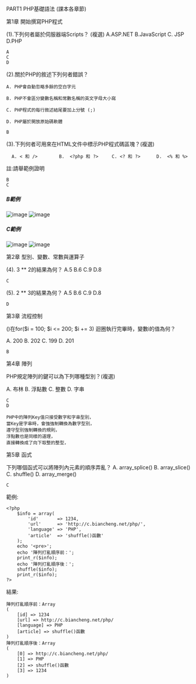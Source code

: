 PART1 PHP基礎語法 (課本各章節)


第1章 開始撰寫PHP程式   
  
(1).下列何者屬於伺服器端Scripts？ (複選)  A.ASP.NET  B.JavaScript  C. JSP   D.PHP   
```
A
C
D
```

(2).關於PHP的敘述下列何者錯誤？

    A. PHP會自動忽略多餘的空白字元  
 
    B. PHP不會區分變數名稱和常數名稱的英文字母大小寫  

    C. PHP程式的每行敘述結尾要加上分號 (;)    
 
    D. PHP屬於開放原始碼軟體  
 ```
 B
 ```

(3).下列何者可用來在HTML文件中標示PHP程式碼區塊？(複選) 

      A. < 和 />        B.  <?php 和 ?>     C. <? 和 ?>      D.  <% 和 %>

  註:請舉範例證明

```
B
C
```
##### B範例
![image](https://user-images.githubusercontent.com/65643745/118783094-5473b480-b8c1-11eb-8703-e8055454a9fa.png)
![image](https://user-images.githubusercontent.com/65643745/118783115-59386880-b8c1-11eb-982f-68f1eaa303dc.png)
##### C範例
![image](https://user-images.githubusercontent.com/65643745/118782958-3017d800-b8c1-11eb-9eb6-28e6f6a923ac.png)
![image](https://user-images.githubusercontent.com/65643745/118782985-35752280-b8c1-11eb-8604-01825905fcb4.png)

第2章 型別、變數、常數與運算子 

(4). 3 ** 2的結果為何？  A.5   B.6  C.9   D.8
```
C
```
(5). 2 ** 3的結果為何？  A.5   B.6  C.9   D.8
```
D
```

第3章 流程控制 

()在for($i = 100; $i <= 200; $i += 3) 迴圈執行完畢時，變數i的值為何？

  A. 200         B. 202           C. 199         D. 201
  ```
  B
  ```

第4章 陣列 

PHP規定陣列的鍵可以為下列哪種型別？(複選)

A.  布林          B.       浮點數         C.  整數         D.   字串
```
C
D
```

```
PHP中的陣列Key值只接受數字和字串型別，
當Key是字串時，會強強制轉換為數字型別，
遵守型別強制轉換的規則，
浮點數也是同樣的道理，
直接轉換成了向下取整的整型，
```

第5章 函式 

下列哪個函式可以將陣列內元素的順序弄亂？  A. array_splice() B. array_slice()   C. shuffle() D. array_merge()

```
C
```
範例:
```
<?php
    $info = array(
        'id'       => 1234,
        'url'      => 'http://c.biancheng.net/php/',
        'language' => 'PHP',
        'article'  => 'shuffle()函數'
    );
    echo '<pre>';
    echo '陣列打亂順序前：';
    print_r($info);
    echo '陣列打亂順序後：';
    shuffle($info);
    print_r($info);
?>
```
結果:
```
陣列打亂順序前：Array
(
    [id] => 1234
    [url] => http://c.biancheng.net/php/
    [language] => PHP
    [article] => shuffle()函數
)
陣列打亂順序後：Array
(
    [0] => http://c.biancheng.net/php/
    [1] => PHP
    [2] => shuffle()函數
    [3] => 1234
)
```
